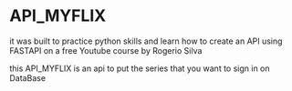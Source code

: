 # API_MYFLIX

it was built to practice python skills and learn how to create an API using FASTAPI on a free Youtube course by Rogerio Silva 

this API_MYFLIX is an api to put the series that you want to sign in on DataBase

